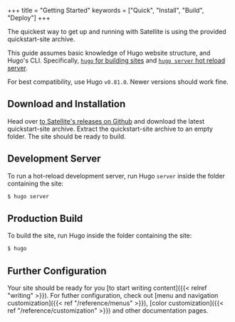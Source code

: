 +++
title = "Getting Started"
keywords = ["Quick", "Install", "Build", "Deploy"]
+++

The quickest way to get up and running with Satellite is using the provided
quickstart-site archive.

This guide assumes basic knowledge of Hugo website structure, and Hugo's CLI.
Specifically, [`hugo` for building sites](https://gohugo.io/commands/hugo/)
and [`hugo server` hot reload server](https://gohugo.io/commands/hugo_server/).

For best compatibility, use Hugo `v0.81.0`. Newer versions should work fine.

## Download and Installation

Head over [to Satellite's releases on Github](https://github.com/LKummer/Satellite/releases)
and download the latest quickstart-site archive.
Extract the quickstart-site archive to an empty folder.
The site should be ready to build.

## Development Server

To run a hot-reload development server, run Hugo `server` inside the folder
containing the site:

```s
$ hugo server
```

## Production Build

To build the site, run Hugo inside the folder containing the site:

```s
$ hugo
```

## Further Configuration

Your site should be ready for you [to start writing content]({{< relref "writing" >}}).
For futher configuration, check out [menu and navigation customization]({{< ref "/reference/menus" >}}),
[color customization]({{< ref "/reference/customization" >}}) and other documentation pages.
